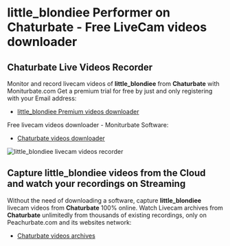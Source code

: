 # little_blondiee Performer on Chaturbate - Free LiveCam videos downloader

## Chaturbate Live Videos Recorder

Monitor and record livecam videos of **little_blondiee** from **Chaturbate** with Moniturbate.com
Get a premium trial for free by just and only registering with your Email address:
* [little_blondiee Premium videos downloader](https://moniturbate.com/request-demo-licence-key.html)

Free livecam videos downloader - Moniturbate Software:
* [Chaturbate videos downloader](https://moniturbate.com/moniturbate-download-software.html)

![little_blondiee livecam videos recorder](https://peachurnet.com/templates/moniturbate-software.png)


## Capture little_blondiee videos from the Cloud and watch your recordings on Streaming

Without the need of downloading a software, capture **little_blondiee** livecam videos from **Chaturbate** 100% online.
Watch Livecam archives from **Chaturbate** unlimitedly from thousands of existing recordings, only on Peachurbate.com and its websites network:
* [Chaturbate videos archives](https://peachurnet.com/)